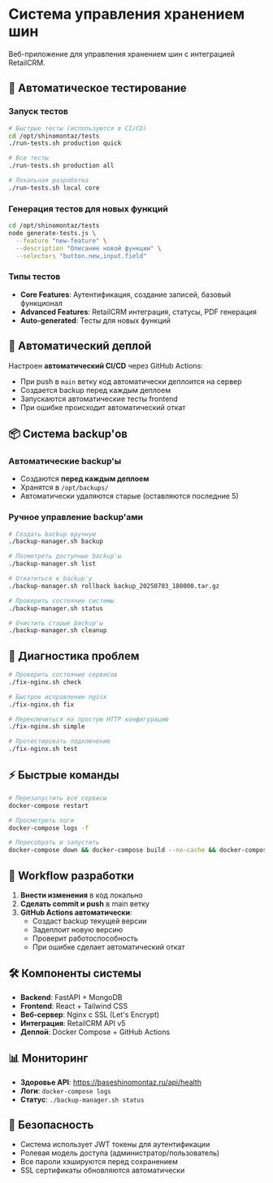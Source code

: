 # Система управления хранением шин

Веб-приложение для управления хранением шин с интеграцией RetailCRM.

## 🧪 Автоматическое тестирование

### Запуск тестов
```bash
# Быстрые тесты (используются в CI/CD)
cd /opt/shinomontaz/tests
./run-tests.sh production quick

# Все тесты
./run-tests.sh production all

# Локальная разработка
./run-tests.sh local core
```

### Генерация тестов для новых функций
```bash
cd /opt/shinomontaz/tests
node generate-tests.js \
  --feature "new-feature" \
  --description "Описание новой функции" \
  --selectors "button.new,input.field"
```

### Типы тестов
- **Core Features**: Аутентификация, создание записей, базовый функционал
- **Advanced Features**: RetailCRM интеграция, статусы, PDF генерация
- **Auto-generated**: Тесты для новых функций

## 🚀 Автоматический деплой

Настроен **автоматический CI/CD** через GitHub Actions:
- При push в `main` ветку код автоматически деплоится на сервер
- Создается backup перед каждым деплоем
- Запускаются автоматические тесты frontend
- При ошибке происходит автоматический откат

## 📦 Система backup'ов

### Автоматические backup'ы
- Создаются **перед каждым деплоем**
- Хранятся в `/opt/backups/`
- Автоматически удаляются старые (оставляются последние 5)

### Ручное управление backup'ами
```bash
# Создать backup вручную
./backup-manager.sh backup

# Посмотреть доступные backup'ы
./backup-manager.sh list

# Откатиться к backup'у
./backup-manager.sh rollback backup_20250703_180000.tar.gz

# Проверить состояние системы
./backup-manager.sh status

# Очистить старые backup'ы
./backup-manager.sh cleanup
```

## 🔧 Диагностика проблем

```bash
# Проверить состояние сервисов
./fix-nginx.sh check

# Быстрое исправление nginx
./fix-nginx.sh fix

# Переключиться на простую HTTP конфигурацию
./fix-nginx.sh simple

# Протестировать подключение
./fix-nginx.sh test
```

## ⚡ Быстрые команды

```bash
# Перезапустить все сервисы
docker-compose restart

# Просмотреть логи
docker-compose logs -f

# Пересобрать и запустить
docker-compose down && docker-compose build --no-cache && docker-compose up -d
```

## 🔄 Workflow разработки

1. **Внести изменения** в код локально
2. **Сделать commit и push** в main ветку
3. **GitHub Actions автоматически**:
   - Создаст backup текущей версии
   - Задеплоит новую версию
   - Проверит работоспособность
   - При ошибке сделает автоматический откат

## 🛠️ Компоненты системы

- **Backend**: FastAPI + MongoDB
- **Frontend**: React + Tailwind CSS  
- **Веб-сервер**: Nginx с SSL (Let's Encrypt)
- **Интеграция**: RetailCRM API v5
- **Деплой**: Docker Compose + GitHub Actions

## 📊 Мониторинг

- **Здоровье API**: https://baseshinomontaz.ru/api/health
- **Логи**: `docker-compose logs`
- **Статус**: `./backup-manager.sh status`

## 🔐 Безопасность

- Система использует JWT токены для аутентификации
- Ролевая модель доступа (администратор/пользователь)
- Все пароли хэшируются перед сохранением
- SSL сертификаты обновляются автоматически